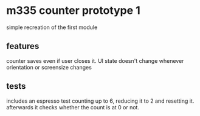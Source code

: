# m335 counter prototype 1
simple recreation of the first module

## features
counter saves even if user closes it.
UI state doesn't change whenever orientation or screensize changes

## tests
includes an espresso test counting up to 6, reducing it to 2 and resetting it. afterwards it checks whether the count is at 0 or not.
